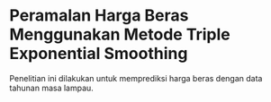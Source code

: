 # Peramalan Harga Beras Menggunakan Metode Triple Exponential Smoothing
Penelitian ini dilakukan untuk memprediksi harga beras dengan data tahunan masa lampau.

